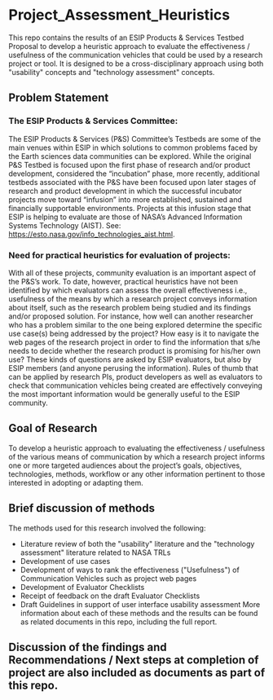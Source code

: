 # Project_Assessment_Heuristics
This repo contains the results of an ESIP Products &amp; Services Testbed Proposal to develop a heuristic approach to evaluate the effectiveness / usefulness of the communication vehicles that could be used by a research project or tool. It is designed to be a cross-disciplinary approach using both "usability" concepts and "technology assessment" concepts.    
## Problem Statement
### The ESIP Products & Services Committee:  
The ESIP Products & Services (P&S) Committee’s Testbeds are some of the main venues within ESIP in which solutions to common problems faced by the Earth sciences data communities can be explored. While the original P&S Testbed is focused upon the first phase of research and/or product development, considered the “incubation” phase, more recently, additional testbeds associated with the P&S have been focused upon later stages of research and product development in which the successful incubator projects move toward “infusion” into more established, sustained and financially supportable environments. Projects at this infusion stage that ESIP is helping to evaluate are those of NASA’s Advanced Information Systems Technology (AIST). See: https://esto.nasa.gov/info_technologies_aist.html.  
### Need for practical heuristics for evaluation of projects:  
With all of these projects, community evaluation is an important aspect of the P&S’s work. To date, however, practical heuristics have not been identified by which evaluators can assess the overall effectiveness i.e., usefulness of the means by which a research project conveys information about itself, such as the research problem being studied and its findings and/or proposed solution. For instance, how well can another researcher who has a problem similar to the one being explored determine the specific use case(s) being addressed by the project? How easy is it to navigate the web pages of the research project in order to find the information that s/he needs to decide whether the research product is promising for his/her own use? These kinds of questions are asked by ESIP evaluators, but also by ESIP members (and anyone perusing the information).  Rules of thumb that can be applied by research PIs, product developers as well as evaluators to check that communication vehicles being created are effectively conveying the most important information would be generally useful to the ESIP community.
## Goal of Research
To develop a heuristic  approach to evaluating the effectiveness / usefulness of the various means of communication by which a research project informs one or more targeted audiences about the project’s goals, objectives, technologies, methods, workflow or any other information pertinent to those interested in adopting or adapting them.  
## Brief discussion of methods
The methods used for this research involved the following:
  * Literature review of both the "usability" literature and the "technology assessment" literature related to NASA TRLs
  * Development of use cases
  * Development of ways to rank the effectiveness ("Usefulness") of Communication Vehicles such as project web pages
  * Development of Evaluator Checklists
  * Receipt of feedback on the draft Evaluator Checklists
  * Draft Guidelines in support of user interface usability assessment
More information about each of these methods and the results can be found as related documents in this repo, including the full report.
## Discussion of the findings and Recommendations / Next steps at completion of project are also included as documents as part of this repo.
